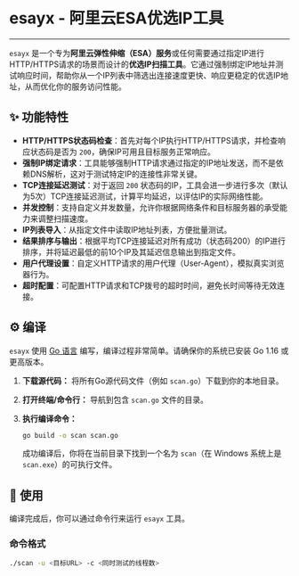 # esayx - 阿里云ESA优选IP工具

---

`esayx` 是一个专为**阿里云弹性伸缩（ESA）服务**或任何需要通过指定IP进行HTTP/HTTPS请求的场景而设计的**优选IP扫描工具**。它通过强制绑定IP地址并测试响应时间，帮助你从一个IP列表中筛选出连接速度更快、响应更稳定的优选IP地址，从而优化你的服务访问性能。

## ✨ 功能特性

* **HTTP/HTTPS状态码检查**：首先对每个IP执行HTTP/HTTPS请求，并检查响应状态码是否为 `200`，确保IP可用且目标服务正常响应。
* **强制IP绑定请求**：工具能够强制HTTP请求通过指定的IP地址发送，而不是依赖DNS解析，这对于测试特定IP的连接性非常关键。
* **TCP连接延迟测试**：对于返回 `200` 状态码的IP，工具会进一步进行多次（默认为5次）TCP连接延迟测试，计算平均延迟，以评估IP的实际网络性能。
* **并发控制**：支持自定义并发数量，允许你根据网络条件和目标服务器的承受能力来调整扫描速度。
* **IP列表导入**：从指定文件中读取IP地址列表，方便批量测试。
* **结果排序与输出**：根据平均TCP连接延迟对所有成功（状态码200）的IP进行排序，并将延迟最低的前10个IP及其延迟信息输出到指定文件。
* **用户代理设置**：自定义HTTP请求的用户代理（User-Agent），模拟真实浏览器行为。
* **超时配置**：可配置HTTP请求和TCP拨号的超时时间，避免长时间等待无效连接。

## ⚙️ 编译

`esayx` 使用 [Go 语言](https://golang.org/) 编写，编译过程非常简单。请确保你的系统已安装 Go 1.16 或更高版本。

1.  **下载源代码：** 将所有Go源代码文件（例如 `scan.go`）下载到你的本地目录。
2.  **打开终端/命令行：** 导航到包含 `scan.go` 文件的目录。
3.  **执行编译命令：**

    ```bash
    go build -o scan scan.go
    ```

    成功编译后，你将在当前目录下找到一个名为 `scan`（在 Windows 系统上是 `scan.exe`）的可执行文件。

## 🚀 使用

编译完成后，你可以通过命令行来运行 `esayx` 工具。

### 命令格式

```bash
./scan -u <目标URL> -c <同时测试的线程数>
